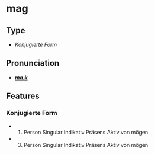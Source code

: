 # mag
## Type
- _Konjugierte Form_
## Pronunciation
- **_[maːk](https://commons.wikimedia.org/wiki/File:De-mag.ogg)_**
## Features
### Konjugierte Form
- 1. Person Singular Indikativ Präsens Aktiv von mögen
- 3. Person Singular Indikativ Präsens Aktiv von mögen
